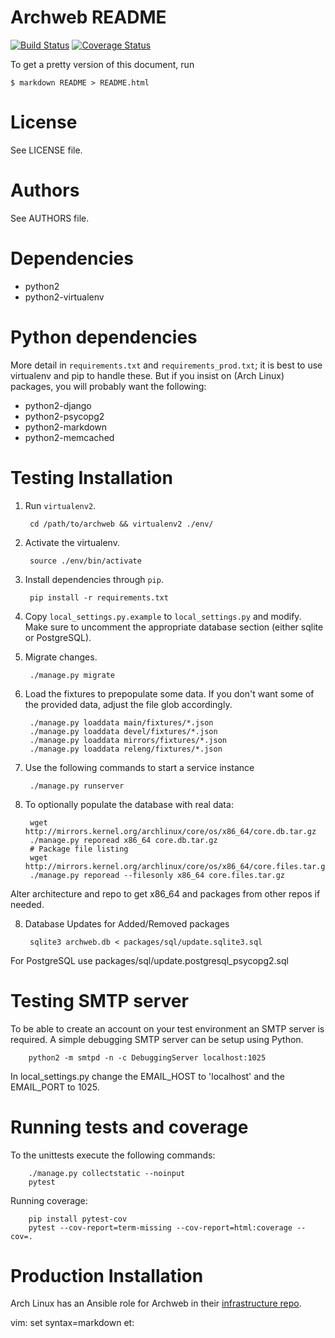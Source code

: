 # Archweb README

[![Build Status](https://travis-ci.com/archlinux/archweb.svg?branch=master)](https://travis-ci.com/archlinux/archweb)
[![Coverage Status](https://coveralls.io/repos/github/archlinux/archweb/badge.svg?branch=master)](https://coveralls.io/github/archlinux/archweb?branch=master)

To get a pretty version of this document, run

    $ markdown README > README.html

# License

See LICENSE file.

# Authors

See AUTHORS file.

# Dependencies

- python2
- python2-virtualenv

# Python dependencies

More detail in `requirements.txt` and `requirements_prod.txt`; it is best to
use virtualenv and pip to handle these. But if you insist on (Arch Linux)
packages, you will probably want the following:

- python2-django
- python2-psycopg2
- python2-markdown
- python2-memcached

# Testing Installation

1. Run `virtualenv2`.

        cd /path/to/archweb && virtualenv2 ./env/

2. Activate the virtualenv.

        source ./env/bin/activate

2. Install dependencies through `pip`.

        pip install -r requirements.txt

3. Copy `local_settings.py.example` to `local_settings.py` and modify.
   Make sure to uncomment the appropriate database section (either sqlite or
   PostgreSQL).

4. Migrate changes.

        ./manage.py migrate

5. Load the fixtures to prepopulate some data. If you don't want some of the
   provided data, adjust the file glob accordingly.

        ./manage.py loaddata main/fixtures/*.json
        ./manage.py loaddata devel/fixtures/*.json
        ./manage.py loaddata mirrors/fixtures/*.json
        ./manage.py loaddata releng/fixtures/*.json

6. Use the following commands to start a service instance

        ./manage.py runserver

7. To optionally populate the database with real data:

        wget http://mirrors.kernel.org/archlinux/core/os/x86_64/core.db.tar.gz
        ./manage.py reporead x86_64 core.db.tar.gz
        # Package file listing
        wget http://mirrors.kernel.org/archlinux/core/os/x86_64/core.files.tar.gz
        ./manage.py reporead --filesonly x86_64 core.files.tar.gz

Alter architecture and repo to get x86\_64 and packages from other repos if
needed.

8. Database Updates for Added/Removed packages

        sqlite3 archweb.db < packages/sql/update.sqlite3.sql

For PostgreSQL use packages/sql/update.postgresql_psycopg2.sql


# Testing SMTP server

To be able to create an account on your test environment an SMTP server is
required. A simple debugging SMTP server can be setup using Python.

        python2 -m smtpd -n -c DebuggingServer localhost:1025

In local_settings.py change the EMAIL_HOST to 'localhost' and the EMAIL_PORT to
1025.

# Running tests and coverage

To the unittests execute the following commands:

        ./manage.py collectstatic --noinput
        pytest

Running coverage:

        pip install pytest-cov
        pytest --cov-report=term-missing --cov-report=html:coverage --cov=.


# Production Installation

Arch Linux has an Ansible role for Archweb in their [infrastructure repo](https://git.archlinux.org/infrastructure.git/).

vim: set syntax=markdown et:

